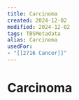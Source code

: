 ```yaml
---
title: Carcinoma
created: 2024-12-02
modified: 2024-12-02
tags: TBSMetadata
alias: Carcinoma
usedFor:
- "[[2716 Cancer]]"
---
```

# Carcinoma
